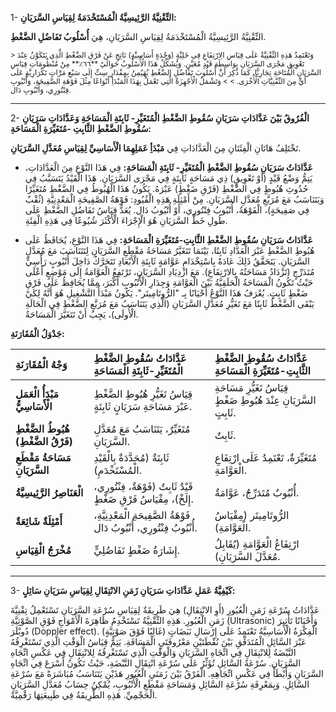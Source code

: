 1- **التِّقْنِيَّةُ الرَّئِيسِيَّةُ الْمُسْتَخْدَمَةُ لِقِيَاسِ السَّرَيَانِ:**

التِّقْنِيَّةُ الرَّئِيسِيَّةُ الْمُسْتَخْدَمَةُ لِقِيَاسِ السَّرَيَانِ، هِيَ **أُسْلُوبُ تَفَاضُلِ الضَّغْطِ**.

<small>
> 	وَتَعْتَمِدُ هَذِهِ التِّقْنِيَّةُ عَلَى قِيَاسِ الِارْتِفَاعِ فِي خَلِيَّةٍ (وَحْدَةٍ أَسَاسِيَّةٍ) نَاتِجٍ عَنْ فَرْقِ الضَّغْطِ الَّذِي يَتَكَوَّنُ عِنْدَ تَعْوِيقِ مَجْرَى السَّرَيَانِ بِوَاسِطَةِ قَيْدٍ مُعَيَّنٍ. وَيُشَكِّلُ هَذَا الْأُسْلُوبُ حَوَالَيْ **٦٦٪** مِنْ مُنْظُومَاتِ قِيَاسِ السَّرَيَانِ الْمُتَاحَةِ تِجَارِيًّا. كَمَا ذُكِرَ أَنَّ أُسْلُوبَ تَفَاضُلِ الضَّغْطِ يُهَيْمِنُ بِمِقْدَارِ سِتِّ إِلَى سَبْعِ مَرَّاتٍ تَكْرَارِيَّةٍ عَلَى أَيٍّ مِنَ التِّقْنِيَّاتِ الْأُخْرَى.
> 	
> 	وَتَشْمَلُ الْأَجْهِزَةُ الَّتِي تَعْمَلُ بِهَذَا الْمَبْدَأِ أَنْوَاعًا مِثْلَ فَوْهَةِ الصَّفِيحَةِ، وَأُنْبُوبِ فِنْتُورِي، وَأُنْبُوبِ دَال.
</small>

---

2-  **الْفُرُوقُ بَيْنَ عَدَّادَاتِ سَرَيَانِ سُقُوطِ الضَّغْطِ الْمُتَغَيِّرِ- ثَابِتَةِ الْمَسَاحَةِ وَعَدَّادَاتِ سَرَيَانِ سُقُوطِ الضَّغْطِ الثَّابِتِ -مُتَغَيِّرَةِ الْمَسَاحَةِ:**

تَخْتَلِفُ هَاتَانِ الْفِئَتَانِ مِنَ الْعَدَّادَاتِ فِي **مَبْدَأِ عَمَلِهِمَا الْأَسَاسِيِّ لِقِيَاسِ مُعَدَّلِ السَّرَيَانِ**.

*   **عَدَّادَاتُ سَرَيَانِ سُقُوطِ الضَّغْطِ الْمُتَغَيِّرِ- ثَابِتَةِ الْمَسَاحَةِ:**
    فِي هَذَا النَّوْعِ مِنَ الْعَدَّادَاتِ، يَتِمُّ وَضْعُ قَيْدٍ (أَوْ تَعْوِيقٍ) ذِي مَسَاحَةٍ ثَابِتَةٍ فِي مَجْرَى السَّرَيَانِ. هَذَا الْقَيْدُ يَتَسَبَّبُ فِي حُدُوثِ هُبُوطٍ فِي الضَّغْطِ (فَرْقِ ضَغْطٍ) عَبْرَهُ. يَكُونُ هَذَا الْهُبُوطُ فِي الضَّغْطِ مُتَغَيِّرًا وَيَتَنَاسَبُ مَعَ مُرَبَّعِ مُعَدَّلِ السَّرَيَانِ. مِنْ أَمْثِلَةِ هَذِهِ الْقُيُودِ: فَوْهَةُ الصَّفِيحَةِ الْمَعْدِنِيَّةِ (ثُقْبٌ فِي صَفِيحَةٍ)، الْفَوْهَةُ، أُنْبُوبُ فِنْتُورِي، أَوْ أُنْبُوبُ دَال. يُعَدُّ قِيَاسُ تَفَاضُلِ الضَّغْطِ عَلَى طُولِ خَطِّ السَّرَيَانِ هُوَ الْإِجْرَاءَ الْأَكْثَرَ شُيُوعًا فِي هَذِهِ الْفِئَةِ.

*   **عَدَّادَاتُ سَرَيَانِ سُقُوطِ الضَّغْطِ الثَّابِتِ-مُتَغَيِّرَةِ الْمَسَاحَةِ:**
    فِي هَذَا النَّوْعِ، يُحَافَظُ عَلَى هُبُوطِ الضَّغْطِ عَبْرَ الْعَدَّادِ ثَابِتًا، بَيْنَمَا تَتَغَيَّرُ مَسَاحَةُ مَقْطَعِ السَّرَيَانِ لِتَتَنَاسَبَ مَعَ مُعَدَّلِ السَّرَيَانِ. يَتَحَقَّقُ ذَلِكَ عَادَةً بِاسْتِخْدَامِ عَوَّامَةٍ ثَابِتَةِ الْأَبْعَادِ تَتَحَرَّكُ دَاخِلَ أُنْبُوبٍ رَأْسِيٍّ مُتَدَرِّجٍ (تَزْدَادُ مَسَاحَتُهُ بِالارْتِفَاعِ). مَعَ ازْدِيَادِ السَّرَيَانِ، تَرْتَفِعُ الْعَوَّامَةُ إِلَى مَوْضِعٍ أَعْلَى حَيْثُ تَكُونُ الْمَسَاحَةُ الْحَلَقِيَّةُ بَيْنَ الْعَوَّامَةِ وَجِدَارِ الْأُنْبُوبِ أَكْبَرَ، مِمَّا يُحَافِظُ عَلَى فَرْقِ ضَغْطٍ ثَابِتٍ. يُعْرَفُ هَذَا النَّوْعُ أَحْيَانًا بِـ "الرُّوتَامِيتَر". يَكُونُ مَبْدَأُ التَّشْغِيلِ هُوَ أَنَّهُ لِكَيْ يَبْقَى الضَّغْطُ ثَابِتًا مَعَ تَغَيُّرِ مُعَدَّلِ السَّرَيَانِ (الَّذِي يَتَنَاسَبُ مَعَ مُرَبَّعِ الضَّغْطِ فِي الْحَالَةِ الْأُولَى)، يَجِبُ أَنْ تَتَغَيَّرَ الْمَسَاحَةُ.

**جَدْوَلُ الْمُقَارَنَةِ:**

| وَجْهُ الْمُقَارَنَةِ                     | عَدَّادَاتُ سُقُوطِ الضَّغْطِ الْمُتَغَيِّرِ-ثَابِتَةِ الْمَسَاحَةِ | عَدَّادَاتُ سُقُوطِ الضَّغْطِ الثَّابِتِ-مُتَغَيِّرَةِ الْمَسَاحَةِ |
| :-------------------------------------- | :---------------------------------------------------------- | :---------------------------------------------------------- |
| **مَبْدَأُ الْعَمَلِ الْأَسَاسِيُّ**      | قِيَاسُ تَغَيُّرِ هُبُوطِ الضَّغْطِ عَبْرَ مَسَاحَةِ سَرَيَانٍ ثَابِتَةٍ. | قِيَاسُ تَغَيُّرِ مَسَاحَةِ السَّرَيَانِ عِنْدَ هُبُوطِ ضَغْطٍ ثَابِتٍ. |
| **هُبُوطُ الضَّغْطِ (فَرْقُ الضَّغْطِ)** | مُتَغَيِّرٌ، يَتَنَاسَبُ مَعَ مُعَدَّلِ السَّرَيَانِ.             | ثَابِتٌ.                                                    |
| **مَسَاحَةُ مَقْطَعِ السَّرَيَانِ**       | ثَابِتَةٌ (مُحَدَّدَةٌ بِالْقَيْدِ الْمُسْتَخْدَمِ).              | مُتَغَيِّرَةٌ، تَعْتَمِدُ عَلَى ارْتِفَاعِ الْعَوَّامَةِ.        |
| **الْعَنَاصِرُ الرَّئِيسِيَّةُ**          | قَيْدٌ ثَابِتٌ (فَوْهَةٌ، فِنْتُورِي، إِلَخْ)، مِقْيَاسُ فَرْقِ ضَغْطٍ. | أُنْبُوبٌ مُتَدَرِّجٌ، عَوَّامَةٌ.                              |
| **أَمْثِلَةٌ شَائِعَةٌ**                  | فَوْهَةُ الصَّفِيحَةِ الْمَعْدِنِيَّةِ، أُنْبُوبُ فِنْتُورِي، أُنْبُوبُ دَال. | الرُّوتَامِيتَر (مِقْيَاسُ الْعَوَّامَةِ).                      |
| **مُخْرَجُ الْقِيَاسِ**                 | إِشَارَةُ ضَغْطٍ تَفَاضُلِيٍّ.                                 | ارْتِفَاعُ الْعَوَّامَةِ (يُقَابِلُ مُعَدَّلَ السَّرَيَانِ).   |

---

3-  **كَيْفِيَّةُ عَمَلِ عَدَّادَاتِ سَرَيَانِ زَمَنِ الانْتِقَالِ لِقِيَاسِ سَرَيَانِ سَائِلٍ:**

عَدَّادَاتُ سُرْعَةِ زَمَنِ الْعُبُورِ (أَوِ الانْتِقَالِ) هِيَ طَرِيقَةٌ لِقِيَاسِ سُرْعَةِ السَّرَيَانِ تَسْتَعْمِلُ تِقْنِيَّةَ زَمَنِ الْعُبُورِ. هَذِهِ التِّقْنِيَّةُ تَسْتَخْدِمُ ظَاهِرَةَ الْأَمْوَاجِ فَوْقِ الصَّوْتِيَّةِ (Ultrasonic) وَأَحْيَانًا تَأْثِيرَ دُوبْلَرَ (Doppler effect).
الْفِكْرَةُ الْأَسَاسِيَّةُ تَعْتَمِدُ عَلَى إِرْسَالِ نَبَضَاتٍ (غَالِبًا فَوْقَ صَوْتِيَّةٍ) عَبْرَ السَّائِلِ الْمُتَدَفِّقِ بَيْنَ نُقْطَتَيْنِ مَعْرُوفَتَيِ الْمَسَافَةِ. يَتِمُّ قِيَاسُ الْوَقْتِ الَّذِي تَسْتَغْرِقُهُ النَّبْضَةُ لِلانْتِقَالِ فِي اتِّجَاهِ السَّرَيَانِ وَالْوَقْتِ الَّذِي تَسْتَغْرِقُهُ لِلانْتِقَالِ فِي عَكْسِ اتِّجَاهِ السَّرَيَانِ. سُرْعَةُ السَّائِلِ تُؤَثِّرُ عَلَى سُرْعَةِ انْتِقَالِ النَّبْضَةِ، حَيْثُ تَكُونُ أَسْرَعَ فِي اتِّجَاهِ السَّرَيَانِ وَأَبْطَأَ فِي عَكْسِ اتِّجَاهِهِ. الْفَرْقُ بَيْنَ زَمَنَيِ الْعُبُورِ هَذَيْنِ يَتَنَاسَبُ مُبَاشَرَةً مَعَ سُرْعَةِ السَّائِلِ. وَبِمَعْرِفَةِ سُرْعَةِ السَّائِلِ وَمَسَاحَةِ مَقْطَعِ الْأُنْبُوبِ، يُمْكِنُ حِسَابُ مُعَدَّلِ السَّرَيَانِ الْحَجْمِيِّ.
هَذِهِ الطَّرِيقَةُ فِي طَبِيعَتِهَا رَقْمِيَّةٌ.